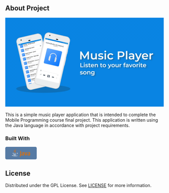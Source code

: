 ## About Project

![Screenshot](screenshot.webp)

This is a simple music player application that is intended to complete the Mobile Programming course final project. This application is written using the Java language in accordance with project requirements.

### Built With

[<img src='java.svg' alt='java' width='100' />](https://www.java.com/en/)

## License

Distributed under the GPL License. See [LICENSE](LICENSE) for more information.
